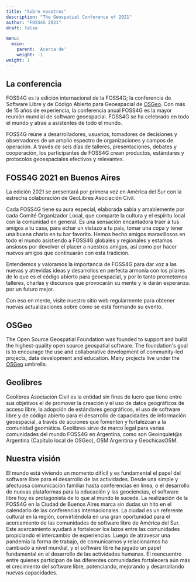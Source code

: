 ```yaml
---
title: "Sobre nosotros"
description: "The Geospatial Conference of 2021"
author: "FOSS4G 2021"
draft: false

menu:
  main:
    parent: 'Acerca de'
    weight: -1
weight: 1     
---
```

## La conferencia
FOSS4G es la edición internacional de la FOSS4G; la conferencia de Software Libre y de Código Abierto para Geoespacial de [OSGeo](https://www.osgeo.org/). Con más de 15 años de experiencia, la conferencia anual FOSS4G es la mayor reunión mundial de software geoespacial. FOSS4G se ha celebrado en todo el mundo y atrae a asistentes de todo el mundo.

FOSS4G reúne a desarrolladores, usuarios, tomadores de decisiones y observadores de un amplio espectro de organizaciones y campos de operación. A través de seis días de talleres, presentaciones, debates y cooperación, los participantes de FOSS4G crean productos, estándares y protocolos geoespaciales efectivos y relevantes.

## FOSS4G 2021 en Buenos Aires
La edición 2021 se presentará por primera vez en América del Sur con la estrecha colaboración de GeoLibres Asociación Civil.

Cada FOSS4G tiene su aura especial, elaborada sabia y amablemente por cada Comité Organizador Local, que comparte la cultura y el espíritu local con la comunidad en general. Es una sensación encantadora traer a tus amigos a tu casa, para echar un vistazo a tu país, tomar una copa y tener una buena charla en tu bar favorito. Hemos hecho amigos maravillosos en todo el mundo asistiendo a FOSS4G globales y regionales y estamos ansiosos por devolver el placer a nuestros amigos, así como por hacer nuevos amigos que continuarán con esta tradición.
 
Entendemos y valoramos la importancia de FOSS4G para dar voz a las nuevas y atrevidas ideas y desarrollos en perfecta armonía con los pilares de lo que es el código abierto para geoespacial, y por lo tanto prometemos talleres, charlas y discursos que provocarán su mente y le darán esperanza. por un futuro mejor.

Con eso en mente, visite nuestro sitio web regularmente para obtener nuevas actualizaciones sobre cómo se está formando su evento.

## OSGeo
The Open Source Geospatial Foundation was founded to support and build the highest-quality open source geospatial software. The foundation's goal is to encourage the use and collaborative development of community-led projects, data development and education. Many projects live under the [OSGeo](https://www.osgeo.org/) umbrella.

## Geolibres
Geolibres Asociación Civil es la entidad sin fines de lucro que tiene entre sus objetivos el de promover la creación y el uso de datos geográficos de acceso libre, la adopción de estándares geográficos, el uso de software libre y de código abierto para el desarrollo de capacidades de información geoespacial, a través de acciones que fomenten y fortalezcan a la comunidad geomática. Geolibres sirve de marco legal para varias comunidades del mundo FOSS4G en Argentina, como son Geoinquiet@s Argentina (Capítulo local de OSGeo), OSM Argentina y GeochicasOSM.

## Nuestra visión
El mundo está viviendo un momento difícil y es fundamental el papel del software libre para el desarrollo de las actividades. Desde una simple y afectuosa comunicación familiar hasta conferencias en línea, o el desarrollo de nuevas plataformas para la educación y las geociencias, el software libre hoy es protagonista de lo que al mundo le sucede.
La realización de la FOSS4G en la Ciudad de Buenos Aires marca sin dudas un hito en el calendario de las conferencias internacionales. La ciudad es un referente cultural en la región, convirtiéndola en una gran oportunidad para el acercamiento de las comunidades de software libre de América del Sur. Este acercamiento ayudará a fortalecer los lazos entre las comunidades propiciando el intercambio de experiencias.
Luego de atravesar una pandemia la forma de trabajo, de comunicarnos y relacionarnos ha cambiado a nivel mundial, y el software libre ha jugado un papel fundamental en el desarrollo de las actividades humanas. El reencuentro entre quienes participan de las diferentes comunidades fortalecerá aún más el crecimiento del software libre, potenciando, mejorando y desarrollando nuevas capacidades.